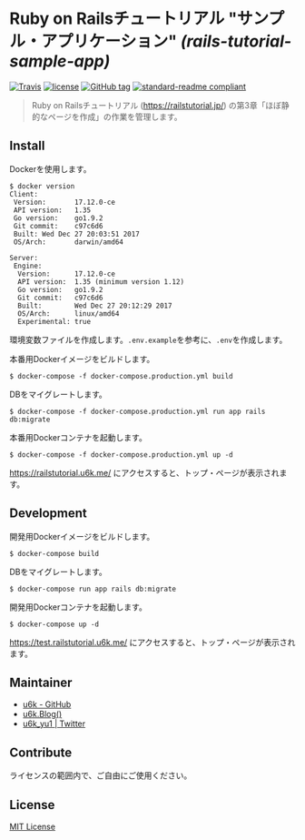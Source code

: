 # Ruby on Railsチュートリアル "サンプル・アプリケーション" _(rails-tutorial-sample-app)_

[![Travis](https://img.shields.io/travis/u6k/rails-tutorial-sample-app.svg)](https://travis-ci.org/u6k/rails-tutorial-sample-app)
[![license](https://img.shields.io/github/license/u6k/rails-tutorial-sample-app.svg)](https://github.com/u6k/rails-tutorial-sample-app/blob/master/LICENSE)
[![GitHub tag](https://img.shields.io/github/tag/u6k/rails-tutorial-sample-app.svg)](https://github.com/u6k/rails-tutorial-sample-app/releases)
[![standard-readme compliant](https://img.shields.io/badge/readme%20style-standard-brightgreen.svg?style=flat-square)](https://github.com/RichardLitt/standard-readme)

> Ruby on Railsチュートリアル (https://railstutorial.jp/) の第3章「ほぼ静的なページを作成」の作業を管理します。

## Install

Dockerを使用します。

```
$ docker version
Client:
 Version:       17.12.0-ce
 API version:   1.35
 Go version:    go1.9.2
 Git commit:    c97c6d6
 Built: Wed Dec 27 20:03:51 2017
 OS/Arch:       darwin/amd64

Server:
 Engine:
  Version:      17.12.0-ce
  API version:  1.35 (minimum version 1.12)
  Go version:   go1.9.2
  Git commit:   c97c6d6
  Built:        Wed Dec 27 20:12:29 2017
  OS/Arch:      linux/amd64
  Experimental: true
```

環境変数ファイルを作成します。`.env.example`を参考に、`.env`を作成します。

本番用Dockerイメージをビルドします。

```
$ docker-compose -f docker-compose.production.yml build
```

DBをマイグレートします。

```
$ docker-compose -f docker-compose.production.yml run app rails db:migrate
```

本番用Dockerコンテナを起動します。

```
$ docker-compose -f docker-compose.production.yml up -d
```

https://railstutorial.u6k.me/ にアクセスすると、トップ・ページが表示されます。

## Development

開発用Dockerイメージをビルドします。

```
$ docker-compose build
```

DBをマイグレートします。

```
$ docker-compose run app rails db:migrate
```

開発用Dockerコンテナを起動します。

```
$ docker-compose up -d
```

https://test.railstutorial.u6k.me/ にアクセスすると、トップ・ページが表示されます。
## Maintainer

- [u6k - GitHub](https://github.com/u6k/)
- [u6k.Blog()](https://blog.u6k.me/)
- [u6k_yu1 | Twitter](https://twitter.com/u6k_yu1)

## Contribute

ライセンスの範囲内で、ご自由にご使用ください。

## License

[MIT License](https://github.com/u6k/rails-tutorial-sample-app/blob/master/LICENSE)
